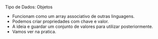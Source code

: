 
Tipo de Dados: Objetos

- Funcionam como um array associativo de outras linguagens.
- Podemos criar propriedades com chave e valor.
- A ideia e guardar um conjunto de valores para utilizar posteriormente.
- Vamos ver na pratica.
